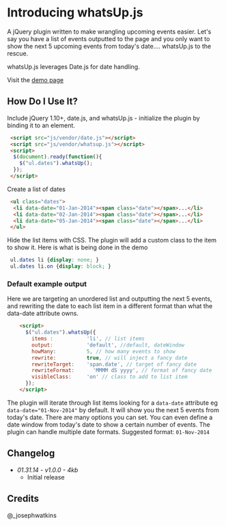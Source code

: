 # Introducing whatsUp.js
A jQuery plugin written to make wrangling upcoming events easier. Let's say you have a list of events outputted to the page and you only want to show the next 5 upcoming events from today's date.... whatsUp.js to the rescue.

whatsUp.js leverages Date.js for date handling.

Visit the [demo page](http://codepen.io/joe-watkins/full/sKmEb)

## How Do I Use It?
Include jQuery 1.10+, date.js, and whatsUp.js - initialize the plugin by binding it to an element.

```html
 <script src="js/vendor/date.js"></script>
 <script src="js/vendor/whatsup.js"></script>
 <script>
  $(document).ready(function(){
    $("ul.dates").whatsUp();
  });
 </script>
```

Create a list of dates
```html
 <ul class="dates">
  <li data-date="01-Jan-2014"><span class="date"></span>...</li>
  <li data-date="02-Jan-2014"><span class="date"></span>...</li>
  <li data-date="05-Jan-2014"><span class="date"></span>...</li>
 </ul>
```

Hide the list items with CSS. The plugin will add a custom class to the item to show it. Here is what is being done in the demo
```css
 ul.dates li {display: none; }
 ul.dates li.on {display: block; }
```

### Default example output
Here we are targeting an unordered list and outputting the next 5 events, and rewriting the date to each list item in a different format than what the data-date attribute owns.

```html
	<script>
	  $("ul.dates").whatsUp({
	    items :           'li', // list items
	    output:           'default', //default, dateWindow
	    howMany:          5, // how many events to show
	    rewrite:          true, // will inject a fancy date
	    rewriteTarget:    'span.date', // target of fancy date
	    rewriteFormat:  	'MMMM dS yyyy', // format of fancy date
	    visibleClass:     'on' // class to add to list item
	  });
	</script>
```

The plugin will iterate through list items looking for a `data-date` attribute eg `data-date="01-Nov-2014"` by default. It will show you the next 5 events from today's date. There are many options you can set. You can even define a date window from today's date to show a certain number of events. The plugin can handle multiple date formats. Suggested format: `01-Nov-2014`

## Changelog
* _01.31.14 - v1.0.0 - 4kb_
	* Initial release

## Credits
@_josephwatkins